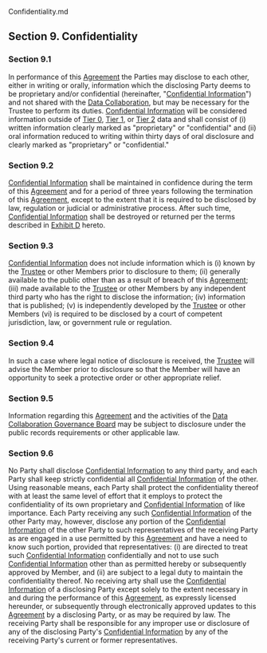 Confidentiality.md

## Section 9. Confidentiality
### Section 9.1
In performance of this [Agreement](Definition) the Parties may disclose to each other, either in writing or orally, information which the disclosing Party deems to be proprietary and/or confidential (hereinafter, "[Confidential Information](Definition)") and not shared with the [Data Collaboration](Definition), but may be necessary for the Trustee to perform its duties. [Confidential Information](Definition) will be considered information outside of [Tier 0](Definition), [Tier 1](Definition), or [Tier 2](Definition) data and shall consist of (i) written information clearly marked as "proprietary" or "confidential" and (ii) oral information reduced to writing within thirty days of oral disclosure and clearly marked as "proprietary" or "confidential." 

### Section 9.2
[Confidential Information](Definition) shall be maintained in confidence during the term of this [Agreement](Definition) and for a period of three years following the termination of this [Agreement](Definition), except to the extent that it is required to be disclosed by law, regulation or judicial or administrative process. After such time, [Confidential Information](Definition) shall be destroyed or returned per the terms described in [Exhibit D](Exhibit) hereto. 

### Section 9.3
[Confidential Information](Definition) does not include information which is (i) known by the [Trustee](Definition) or other Members prior to disclosure to them; (ii) generally available to the public other than as a result of breach of this [Agreement](Definition); (iii) made available to the [Trustee](Definition) or other Members by any independent third party who has the right to disclose the information; (iv) information that is published; (v) is independently developed by the [Trustee](Definition) or other Members (vi) is required to be disclosed by a court of competent jurisdiction, law, or government rule or regulation.

### Section 9.4
In such a case where legal notice of disclosure is received, the [Trustee](Definition) will advise the Member prior to disclosure so that the Member will have an opportunity to seek a protective order or other appropriate relief. 

### Section 9.5
Information regarding this [Agreement](Definition) and the activities of the [Data Collaboration Governance Board](Definition) may be subject to disclosure under the public records requirements or other applicable law. 

### Section 9.6
No Party shall disclose [Confidential Information](Definition) to any third party, and each Party shall keep strictly confidential all [Confidential Information](Definition) of the other. Using reasonable means, each Party shall protect the confidentiality thereof with at least the same level of effort that it employs to protect the confidentiality of its own proprietary and [Confidential Information](Definition) of like importance. Each Party receiving any such [Confidential Information](Definition) of the other Party may, however, disclose any portion of the [Confidential Information](Definition) of the other Party to such representatives of the receiving Party as are engaged in a use permitted by this [Agreement](Definition) and have a need to know such portion, provided that representatives: (i) are directed to treat such [Confidential Information](Definition) confidentially and not to use such [Confidential Information](Definition) other than as permitted hereby or subsequently approved by Member, and (ii) are subject to a legal duty to maintain the confidentiality thereof. No receiving arty shall use the [Confidential Information](Definition) of a disclosing Party except solely to the extent necessary in and during the performance of this [Agreement](Definition), as expressly licensed hereunder, or subsequently through electronically approved updates to this [Agreement](Definition) by a disclosing Party, or as may be required by law. The receiving Party shall be responsible for any improper use or disclosure of any of the disclosing Party's [Confidential Information](Definition) by any of the receiving Party's current or former representatives.
